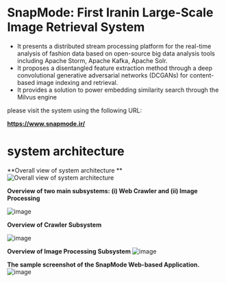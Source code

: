 # SnapMode: First Iranin Large-Scale Image Retrieval System 
- It presents a distributed stream processing platform for the real-time analysis of fashion data based on open-source big data analysis tools including Apache Storm, Apache Kafka, Apache Solr.
- It proposes a disentangled feature extraction method through a deep convolutional generative adversarial networks (DCGANs) for content-based image indexing and retrieval.
- It provides a solution to power embedding similarity search through the Milvus engine

please visit the system using the following URL: 

**https://www.snapmode.ir/**

# system architecture

**Overall view of system architecture **
![Overall view of system architecture ](https://user-images.githubusercontent.com/41056415/162418253-d7816fcc-0a47-473f-b28e-d8304aeef622.png)

**Overview of two main subsystems: (i) Web Crawler and (ii) Image Processing**

![image](https://user-images.githubusercontent.com/41056415/162418463-ad59f55c-1d16-4e66-8d8a-64a5935bd0aa.png)

**Overview of Crawler Subsystem**

![image](https://user-images.githubusercontent.com/41056415/162418655-73505cc7-49b4-48ca-854c-94aa2acacf2b.png)

**Overview of Image Processing Subsystem**
![image](https://user-images.githubusercontent.com/41056415/162418737-da4268cf-50fc-4f1e-86ff-8aef67f4d930.png)

**The sample screenshot of the SnapMode Web-based Application.**
![image](https://user-images.githubusercontent.com/41056415/162419609-1dfa8cd8-d6ce-4d34-a39d-6eda13354ae4.png)

